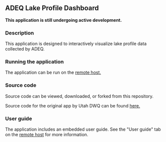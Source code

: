 ## ADEQ Lake Profile Dashboard

**This application is still undergoing active development.**

### Description

This application is designed to interactively visualize lake profile data collected by ADEQ.

### Running the application

The application can be run on the [remote host.](https://i24os8-tanner-senti.shinyapps.io/ADEQ_Lakes_Profiles/)

### Source code

Source code can be viewed, downloaded, or forked from this repository.

Source code for the original app by Utah DWQ can be found [here.](https://github.com/utah-dwq/LakeProfileDashboard)

### User guide

The application includes an embedded user guide. See the "User guide" tab on the [remote host](https://i24os8-tanner-senti.shinyapps.io/ADEQ_Lakes_Profiles/) for more information.

